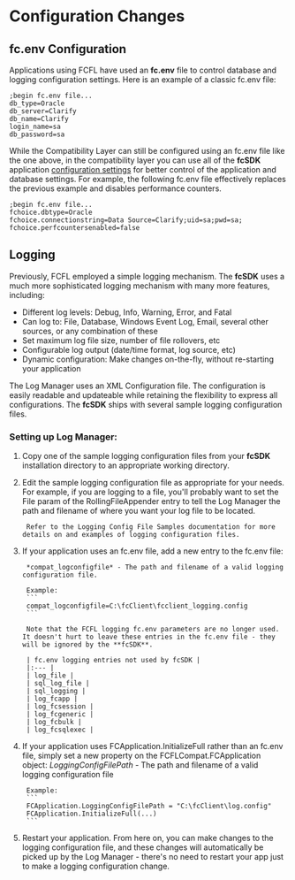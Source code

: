 # Configuration Changes

## fc.env Configuration

Applications using FCFL have used an **fc.env** file to control database and logging configuration settings. Here is an example of a classic fc.env file:

```
;begin fc.env file...
db_type=Oracle
db_server=Clarify
db_name=Clarify
login_name=sa
db_password=sa
```

While the Compatibility Layer can still be configured using an fc.env file like the one above, in the compatibility layer you can use all of the **fcSDK** application [configuration settings](basic-configuration.md) for better control of the application and database settings. For example, the following fc.env file effectively replaces the previous example and disables performance counters.

```
;begin fc.env file...
fchoice.dbtype=Oracle
fchoice.connectionstring=Data Source=Clarify;uid=sa;pwd=sa;
fchoice.perfcountersenabled=false
```

## Logging

Previously, FCFL employed a simple logging mechanism. The **fcSDK** uses a much more sophisticated logging mechanism with many more features, including:

* Different log levels: Debug, Info, Warning, Error, and Fatal
* Can log to: File, Database, Windows Event Log, Email, several other sources, or any combination of these
* Set maximum log file size, number of file rollovers, etc
* Configurable log output (date/time format, log source, etc)
* Dynamic configuration: Make changes on-the-fly, without re-starting your application

The Log Manager uses an XML Configuration file. The configuration is easily readable and updateable while retaining the flexibility to express all configurations. The **fcSDK** ships with several sample logging configuration files.

### Setting up Log Manager:

1. Copy one of the sample logging configuration files from your **fcSDK** installation directory to an appropriate working directory.
1. Edit the sample logging configuration file as appropriate for your needs.
		For example, if you are logging to a file, you'll probably want to set the File param of the RollingFileAppender entry to tell the Log Manager the path and filename of where you want your log file to be located.

		Refer to the Logging Config File Samples documentation for more details on and examples of logging configuration files.
1. If your application uses an fc.env file, add a new entry to the fc.env file:

		*compat_logconfigfile* - The path and filename of a valid logging configuration file.

		Example:
		```
		compat_logconfigfile=C:\fcClient\fcclient_logging.config
		``` 

		Note that the FCFL logging fc.env parameters are no longer used. It doesn't hurt to leave these entries in the fc.env file - they will be ignored by the **fcSDK**.

		| fc.env logging entries not used by fcSDK |
		|:--- |
		| log_file |
		| sql_log_file |
		| sql_logging |
		| log_fcapp |
		| log_fcsession |
		| log_fcgeneric |
		| log_fcbulk |
		| log_fcsqlexec |

1. If your application uses FCApplication.InitializeFull rather than an fc.env file, simply set a new property on the FCFLCompat.FCApplication object:
		*LoggingConfigFilePath* - The path and filename of a valid logging configuration file

		Example:
		```
		FCApplication.LoggingConfigFilePath = "C:\fcClient\log.config"
		FCApplication.InitializeFull(...)
		```

1. Restart your application.
		From here on, you can make changes to the logging configuration file, and these changes will automatically be picked up by the Log Manager - there's no need to restart your app just to make a logging configuration change.
